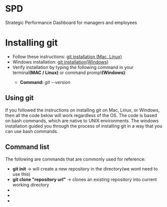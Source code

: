# SPD
Strategic Performance Dashboard for managers and employees

<h1>Installing git</h1>

<ul>
  <li>Follow these instructions: <a href = "https://git-scm.com/book/en/v2/Getting-Started-Installing-Git">git installation (Mac, Linux)</a></li>
  <li>Windows installation: <a href="https://support.codebasehq.com/articles/getting-started/git-on-windows">git installation(Windows)</a></li>
  <li>Verify installation by typing the following command in your terminal<strong>(MAC / Linux)</strong> or command prompt<strong>(Windows)</strong>:</li>
  <ul>
    <li><strong>Command:</strong><em> git --version</em></li>
  </ul>
  
 </ul>

<h2>Using git</h2>
<p>If you followed the instructions on installing git on Mac, Linux, or Windows, then all the code below will work regardless of the OS.  The code is based on bash commands, which are native to UNIX environments.  The windows installation guided you through the process of installing git in a way that you can use bash commands.</p>


<h2>Command list</h2>
<p>The following are commands that are commonly used for reference:</p>
<ul>
  <li><strong>git init</strong> -> will create a new repository in the directory(we wont need to use this)</li>
  <li><strong>git clone "repository url"</strong> -> clones an existing repository into current working directory</li>
  <li><strong></strong></li>
  <li><strong></strong></li>
  <li><strong></strong></li>
 </ul>
